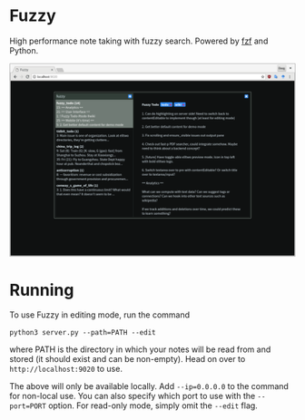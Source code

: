 # Fuzzy

High performance note taking with fuzzy search. Powered by [fzf](https://github.com/junegunn/fzf) and Python.

<img alg="fuzzy" src="fuzzy.png" width="600"/>

# Running

To use Fuzzy in editing mode, run the command
```
python3 server.py --path=PATH --edit
```
where PATH is the directory in which your notes will be read from and stored (it should exist and can be non-empty). Head on over to `http://localhost:9020` to use.

The above will only be available locally. Add `--ip=0.0.0.0` to the command for non-local use. You can also specify which port to use with the `--port=PORT` option. For read-only mode, simply omit the `--edit` flag.
